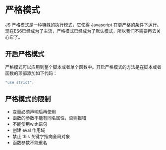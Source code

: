# 严格模式

JS 严格模式是一种特殊的执行模式，它使得 Javascript 在更严格的条件下运行。现在ES6已经成为了主流，严格模式已经成为了默认模式，所以我们不需要再去关心它了。

## 开启严格模式

严格模式可以应用到整个脚本或者单个函数中。开启严格模式的方法是在脚本或者函数的顶部添加如下代码：

```js
"use strict";
```

## 严格模式的限制

- 变量必须声明后再使用
- 函数的参数不能有同名属性，否则报错
- 不能使用with语句
- 创建 eval 作用域
- 禁止 this 关键字指向全局对象
- 函数参数不能重名

